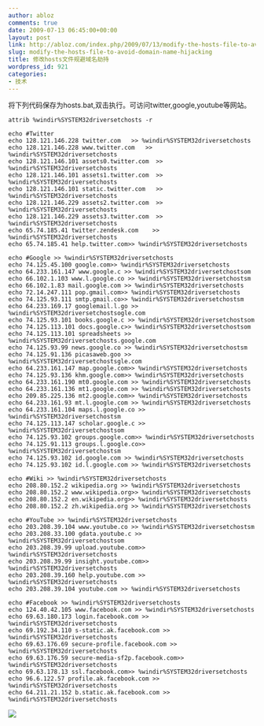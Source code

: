 ```yaml
---
author: abloz
comments: true
date: 2009-07-13 06:45:00+00:00
layout: post
link: http://abloz.com/index.php/2009/07/13/modify-the-hosts-file-to-avoid-domain-name-hijacking/
slug: modify-the-hosts-file-to-avoid-domain-name-hijacking
title: 修改hosts文件规避域名劫持
wordpress_id: 921
categories:
- 技术
---
```


将下列代码保存为hosts.bat,双击执行。可访问twitter,google,youtube等网站。

    
    
    attrib %windir%SYSTEM32driversetchosts -r
    
    echo #Twitter
    echo 128.121.146.228 twitter.com   >> %windir%SYSTEM32driversetchosts
    echo 128.121.146.228 www.twitter.com   >> %windir%SYSTEM32driversetchosts
    echo 128.121.146.101 assets0.twitter.com  >> %windir%SYSTEM32driversetchosts
    echo 128.121.146.101 assets1.twitter.com  >> %windir%SYSTEM32driversetchosts
    echo 128.121.146.101 static.twitter.com   >> %windir%SYSTEM32driversetchosts
    echo 128.121.146.229 assets2.twitter.com  >> %windir%SYSTEM32driversetchosts
    echo 128.121.146.229 assets3.twitter.com  >> %windir%SYSTEM32driversetchosts
    echo 65.74.185.41 twitter.zendesk.com    >> %windir%SYSTEM32driversetchosts
    echo 65.74.185.41 help.twitter.com>> %windir%SYSTEM32driversetchosts
    
    echo #Google >> %windir%SYSTEM32driversetchosts
    echo 74.125.45.100 google.com>> %windir%SYSTEM32driversetchosts
    echo 64.233.161.147 www.google.c >> %windir%SYSTEM32driversetchostsom
    echo 66.102.1.103 www.l.google.co >> %windir%SYSTEM32driversetchostsm
    echo 66.102.1.83 mail.google.com >> %windir%SYSTEM32driversetchosts
    echo 72.14.247.111 pop.gmail.com>> %windir%SYSTEM32driversetchosts
    echo 74.125.93.111 smtp.gmail.co>> %windir%SYSTEM32driversetchostsm
    echo 64.233.169.17 googlemail.l.go >> %windir%SYSTEM32driversetchostsogle.com
    echo 74.125.93.101 books.google.c >> %windir%SYSTEM32driversetchostsom
    echo 74.125.113.101 docs.google.c>> %windir%SYSTEM32driversetchostsom
    echo 74.125.113.101 spreadsheets >> %windir%SYSTEM32driversetchosts.google.com
    echo 74.125.93.99 news.google.co >> %windir%SYSTEM32driversetchostsm
    echo 74.125.91.136 picasaweb.goo >> %windir%SYSTEM32driversetchostsgle.com
    echo 64.233.161.147 map.google.com>> %windir%SYSTEM32driversetchosts
    echo 74.125.93.136 khm.google.com>> %windir%SYSTEM32driversetchosts
    echo 64.233.161.190 mt0.google.com >> %windir%SYSTEM32driversetchosts
    echo 64.233.161.136 mt1.google.com >> %windir%SYSTEM32driversetchosts
    echo 209.85.225.136 mt2.google.com>> %windir%SYSTEM32driversetchosts
    echo 64.233.161.93 mt.l.google.com >> %windir%SYSTEM32driversetchosts
    echo 64.233.161.104 maps.l.google.co >> %windir%SYSTEM32driversetchostsm
    echo 74.125.113.147 scholar.google.c >> %windir%SYSTEM32driversetchostsom
    echo 74.125.93.102 groups.google.com>> %windir%SYSTEM32driversetchosts
    echo 74.125.91.113 groups.l.google.co>> %windir%SYSTEM32driversetchostsm
    echo 74.125.93.102 id.google.com >> %windir%SYSTEM32driversetchosts
    echo 74.125.93.102 id.l.google.com >> %windir%SYSTEM32driversetchosts
    
    echo #Wiki >> %windir%SYSTEM32driversetchosts
    echo 208.80.152.2 wikipedia.org >> %windir%SYSTEM32driversetchosts
    echo 208.80.152.2 www.wikipedia.org>> %windir%SYSTEM32driversetchosts
    echo 208.80.152.2 en.wikipedia.org>> %windir%SYSTEM32driversetchosts
    echo 208.80.152.2 zh.wikipedia.org >> %windir%SYSTEM32driversetchosts
    
    echo #YouTube >> %windir%SYSTEM32driversetchosts
    echo 203.208.39.104 www.youtube.co >> %windir%SYSTEM32driversetchostsm
    echo 203.208.33.100 gdata.youtube.c >> %windir%SYSTEM32driversetchostsom
    echo 203.208.39.99 upload.youtube.com>> %windir%SYSTEM32driversetchosts
    echo 203.208.39.99 insight.youtube.com>> %windir%SYSTEM32driversetchosts
    echo 203.208.39.160 help.youtube.com >> %windir%SYSTEM32driversetchosts
    echo 203.208.39.104 youtube.com >> %windir%SYSTEM32driversetchosts
    
    echo #Facebook >> %windir%SYSTEM32driversetchosts
    echo 124.40.42.105 www.facebook.com >> %windir%SYSTEM32driversetchosts
    echo 69.63.180.173 login.facebook.com >> %windir%SYSTEM32driversetchosts
    echo 69.192.34.110 s-static.ak.facebook.com >> %windir%SYSTEM32driversetchosts
    echo 69.63.176.69 secure-profile.facebook.com >> %windir%SYSTEM32driversetchosts
    echo 69.63.176.59 secure-media-sf2p.facebook.com>> %windir%SYSTEM32driversetchosts
    echo 69.63.178.13 ssl.facebook.com>> %windir%SYSTEM32driversetchosts
    echo 96.6.122.57 profile.ak.facebook.com >> %windir%SYSTEM32driversetchosts
    echo 64.211.21.152 b.static.ak.facebook.com >> %windir%SYSTEM32driversetchosts
    
    

  
  


![](http://img.zemanta.com/pixy.gif?x-id=2f7b959d-4d42-8f2d-9986-0c9e37117272)

